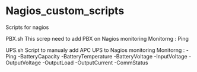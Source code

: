 # Nagios_custom_scripts
Scripts for nagios

PBX.sh
This screp need to add PBX on Nagios monitoring
Monitorng : Ping


UPS.sh
Script to manualy add APC UPS to Nagios monitoring
Monitorng : 
-Ping
-BatteryCapacity
-BatteryTemperature
-BatteryVoltage
-InputVoltage
-OutputVoltage
-OutputLoad
-OutputCurrent
-CommStatus


